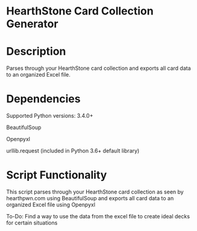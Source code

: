 HearthStone Card Collection Generator
=========================

Description
===========

Parses through your HearthStone card collection and exports all card data to an organized Excel file.


Dependencies
=================
Supported Python versions: 3.4.0+ 

BeautifulSoup

Openpyxl

urllib.request (included in Python 3.6+ default library)


Script Functionality
=====================

This script parses through your HearthStone card collection as seen by hearthpwn.com using BeautifulSoup and exports all card data to an organized Excel file using Openpyxl

To-Do: Find a way to use the data from the excel file to create ideal decks for certain situations
